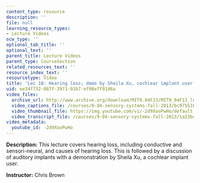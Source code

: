 ```yaml
---
content_type: resource
description: ''
file: null
learning_resource_types:
- Lecture Videos
ocw_type: ''
optional_tab_title: ''
optional_text: ''
parent_title: Lecture Videos
parent_type: CourseSection
related_resources_text: ''
resource_index_text: ''
resourcetype: Video
title: 'Lec 18: Hearing loss; demo by Sheila Xu, cochlear implant user'
uid: ee24f732-087f-3971-91b7-ef98e7f91d6a
video_files:
  archive_url: http://www.archive.org/download/MIT9.04F13/MIT9_04F13_lec18_300k.mp4
  video_captions_file: /courses/9-04-sensory-systems-fall-2013/bc975510540359f79e3cb59220680051_-2d9XooPwHo.vtt
  video_thumbnail_file: https://img.youtube.com/vi/-2d9XooPwHo/default.jpg
  video_transcript_file: /courses/9-04-sensory-systems-fall-2013/1a23be6968b9bbf47767bd674a890085_-2d9XooPwHo.pdf
video_metadata:
  youtube_id: -2d9XooPwHo
---
```


**Description:** This lecture covers hearing loss, including conductive and sensori-neural, and causes of hearing loss. This is followed by a discussion of auditory implants with a demonstration by Sheila Xu, a cochlear implant user.

**Instructor:** Chris Brown